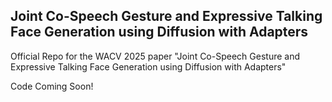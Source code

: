 ## Joint Co-Speech Gesture and Expressive Talking Face Generation using Diffusion with Adapters
Official Repo for the WACV 2025 paper "Joint Co-Speech Gesture and Expressive Talking Face Generation using Diffusion with Adapters"

Code Coming Soon!
